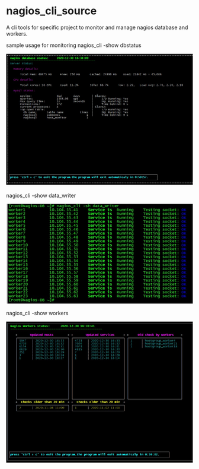 # nagios_cli_source

A cli tools for specific project to monitor and manage nagios database and workers.

sample usage for monitoring
nagios_cli -show dbstatus 


![screenshot](https://github.com/Haameed/nagios_cli_source/blob/main/dbstatus.jpeg)

nagios_cli -show data_writer


![screenshot](https://github.com/Haameed/nagios_cli_source/blob/main/data_writer.jpeg)

nagios_cli -show workers


![screenshot](https://github.com/Haameed/nagios_cli_source/blob/main/workers.jpeg)

